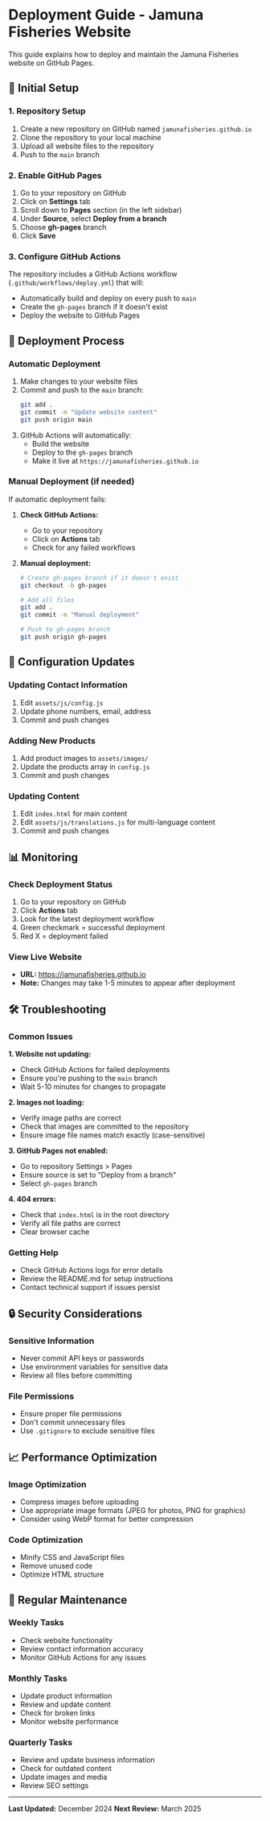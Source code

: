 # Deployment Guide - Jamuna Fisheries Website

This guide explains how to deploy and maintain the Jamuna Fisheries website on GitHub Pages.

## 🚀 Initial Setup

### 1. Repository Setup
1. Create a new repository on GitHub named `jamunafisheries.github.io`
2. Clone the repository to your local machine
3. Upload all website files to the repository
4. Push to the `main` branch

### 2. Enable GitHub Pages
1. Go to your repository on GitHub
2. Click on **Settings** tab
3. Scroll down to **Pages** section (in the left sidebar)
4. Under **Source**, select **Deploy from a branch**
5. Choose **gh-pages** branch
6. Click **Save**

### 3. Configure GitHub Actions
The repository includes a GitHub Actions workflow (`.github/workflows/deploy.yml`) that will:
- Automatically build and deploy on every push to `main`
- Create the `gh-pages` branch if it doesn't exist
- Deploy the website to GitHub Pages

## 🔄 Deployment Process

### Automatic Deployment
1. Make changes to your website files
2. Commit and push to the `main` branch:
   ```bash
   git add .
   git commit -m "Update website content"
   git push origin main
   ```
3. GitHub Actions will automatically:
   - Build the website
   - Deploy to the `gh-pages` branch
   - Make it live at `https://jamunafisheries.github.io`

### Manual Deployment (if needed)
If automatic deployment fails:

1. **Check GitHub Actions:**
   - Go to your repository
   - Click on **Actions** tab
   - Check for any failed workflows

2. **Manual deployment:**
   ```bash
   # Create gh-pages branch if it doesn't exist
   git checkout -b gh-pages
   
   # Add all files
   git add .
   git commit -m "Manual deployment"
   
   # Push to gh-pages branch
   git push origin gh-pages
   ```

## 🔧 Configuration Updates

### Updating Contact Information
1. Edit `assets/js/config.js`
2. Update phone numbers, email, address
3. Commit and push changes

### Adding New Products
1. Add product images to `assets/images/`
2. Update the products array in `config.js`
3. Commit and push changes

### Updating Content
1. Edit `index.html` for main content
2. Edit `assets/js/translations.js` for multi-language content
3. Commit and push changes

## 📊 Monitoring

### Check Deployment Status
1. Go to your repository on GitHub
2. Click **Actions** tab
3. Look for the latest deployment workflow
4. Green checkmark = successful deployment
5. Red X = deployment failed

### View Live Website
- **URL:** https://jamunafisheries.github.io
- **Note:** Changes may take 1-5 minutes to appear after deployment

## 🛠️ Troubleshooting

### Common Issues

**1. Website not updating:**
- Check GitHub Actions for failed deployments
- Ensure you're pushing to the `main` branch
- Wait 5-10 minutes for changes to propagate

**2. Images not loading:**
- Verify image paths are correct
- Check that images are committed to the repository
- Ensure image file names match exactly (case-sensitive)

**3. GitHub Pages not enabled:**
- Go to repository Settings > Pages
- Ensure source is set to "Deploy from a branch"
- Select `gh-pages` branch

**4. 404 errors:**
- Check that `index.html` is in the root directory
- Verify all file paths are correct
- Clear browser cache

### Getting Help
- Check GitHub Actions logs for error details
- Review the README.md for setup instructions
- Contact technical support if issues persist

## 🔒 Security Considerations

### Sensitive Information
- Never commit API keys or passwords
- Use environment variables for sensitive data
- Review all files before committing

### File Permissions
- Ensure proper file permissions
- Don't commit unnecessary files
- Use `.gitignore` to exclude sensitive files

## 📈 Performance Optimization

### Image Optimization
- Compress images before uploading
- Use appropriate image formats (JPEG for photos, PNG for graphics)
- Consider using WebP format for better compression

### Code Optimization
- Minify CSS and JavaScript files
- Remove unused code
- Optimize HTML structure

## 🔄 Regular Maintenance

### Weekly Tasks
- Check website functionality
- Review contact information accuracy
- Monitor GitHub Actions for any issues

### Monthly Tasks
- Update product information
- Review and update content
- Check for broken links
- Monitor website performance

### Quarterly Tasks
- Review and update business information
- Check for outdated content
- Update images and media
- Review SEO settings

---

**Last Updated:** December 2024
**Next Review:** March 2025 